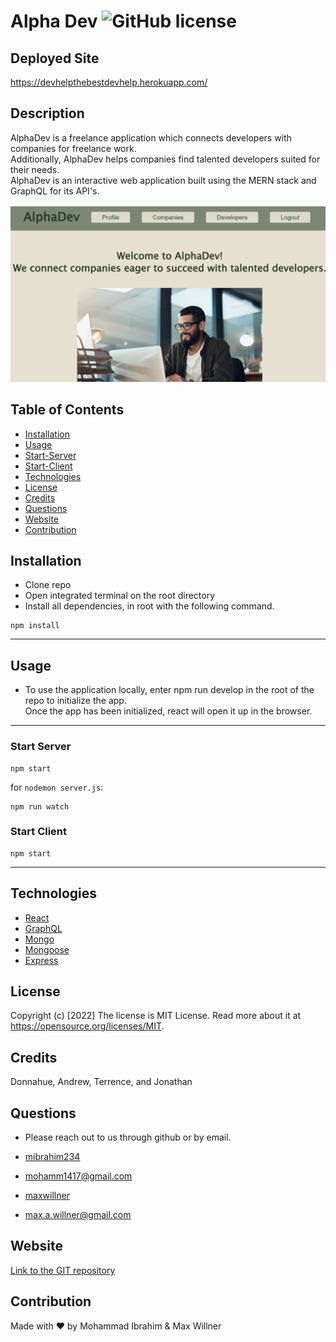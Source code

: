 # Alpha Dev ![GitHub license](https://img.shields.io/badge/license-MIT%20License-blue.svg)

## Deployed Site 
https://devhelpthebestdevhelp.herokuapp.com/



## Description 
AlphaDev is a freelance application which connects developers with companies for freelance work. <br> Additionally, AlphaDev helps companies find talented developers suited for their needs. <br>
AlphaDev is an interactive web application built using the MERN stack and GraphQL for its API's.

  ![AlphaDev Screenshot](Assets/AlphaDev.jpg)




## Table of Contents
* [Installation](#installation)
* [Usage](#usage)
* [Start-Server](#start-server)
* [Start-Client](#start-client)
* [Technologies](#technologies)
* [License](#license)
* [Credits](#credits)
* [Questions](#questions)
* [Website](#website)
* [Contribution](#contribution)


## Installation
- Clone repo
- Open integrated terminal on the root directory
- Install all dependencies, in root with the following command. 

```
npm install
```

---

## Usage 

- To use the application locally, enter npm run develop in the root of the repo to initialize the app. <br>
Once the app has been initialized, react will open it up in the browser.

---
### Start Server

```
npm start
```

for `nodemon server.js`:

```
npm run watch
```
### Start Client

```
npm start
```
---

## Technologies
- [React](https://reactjs.org/)
- [GraphQL](https://graphql.org/)
- [Mongo](https://www.mongodb.com/)
- [Mongoose](https://mongoosejs.com/docs/)
- [Express](https://www.npmjs.com/package/express-session)

## License
Copyright (c) [2022]
The license is MIT License. 
Read more about it at https://opensource.org/licenses/MIT.

## Credits
Donnahue, Andrew, Terrence, and Jonathan

## Questions
- Please reach out to us through github or by email. 

- [mibrahim234](https://github.com/mibrahim234) 

- mohamm1417@gmail.com

- [maxwillner](https://github.com/maxwillner) 
-   max.a.willner@gmail.com 


## Website
[Link to the GIT repository](https://github.com/mibrahim234/Alpha-Dev)


## Contribution
Made with ❤️ by Mohammad Ibrahim & Max Willner